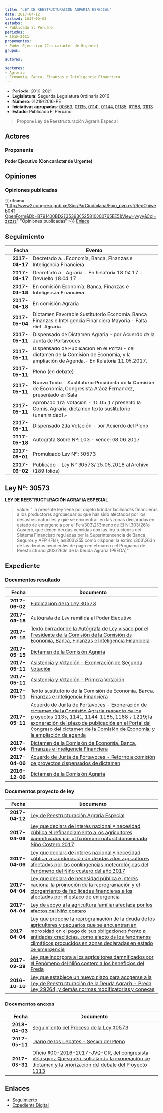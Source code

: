 ```yaml
---
title: "LEY DE REESTRUCTURACIÓN AGRARIA ESPECIAL"
date: 2017-04-12
lastmod: 2017-06-02
estados:
- Publicado El Peruano
periodos:
- 2016-2021
proponentes:
- Poder Ejecutivo (Con carácter de Urgente)
grupos:
- 
autores:

sectores:
- Agraria 
- Economía, Banca, Finanzas e Inteligencia Financiera
---
```

- **Periodo**: 2016-2021
- **Legislatura**: Segunda Legislatura Ordinaria 2016
- **Número**: 01219/2016-PE
- **Iniciativas agrupadas**: [00363](../../00300/00363), [01135](../../01100/01135), [01141](../../01100/01141), [01144](../../01100/01144), [01185](../../01100/01185), [01188](../../01100/01188), [01113](../../01100/01113)
- **Estado**: Publicado El Peruano

> Propone Ley de Reestructuración Agraria Especial


## Actores

### Proponente

**Poder Ejecutivo (Con carácter de Urgente)**

## Opiniones

### Opiniones publicadas

{{<iframe "http://www2.congreso.gob.pe/Sicr/ParCiudadana/Foro_pvp.nsf/RepOpiweb04?OpenForm&Db=B791400BD2E353930525810000765BE5&View=yyyy&Col=zzzzz" "Opiniones publicadas" >}}
[Enlace](http://www2.congreso.gob.pe/Sicr/ParCiudadana/Foro_pvp.nsf/RepOpiweb04?OpenForm&Db=B791400BD2E353930525810000765BE5&View=yyyy&Col=zzzzz)


## Seguimiento

| Fecha | Evento |
|------:|--------|
| **2017-04-17** | Decretado a... Economía, Banca, Finanzas e Inteligencia Financiera |
| **2017-04-17** | Decretado a... Agraria - En Relatoría 18.04.17.-Devuelto 18.04.17 |
| **2017-04-18** | En comisión Economía, Banca, Finanzas e Inteligencia Financiera |
| **2017-04-18** | En comisión Agraria |
| **2017-05-04** | Dictamen Favorable Sustitutorio Economía, Banca, Finanzas e Inteligencia Financiera Mayoria - Falta dict. Agraria |
| **2017-05-11** | Dispensado de Dictamen Agraria - por Acuerdo de la Junta de Portavoces |
| **2017-05-11** | Dispensado de Publicación en el Portal - del dictamen de la Comisión de Economía, y la ampliación de Agenda.- En Relatoría 11.05.2017. |
| **2017-05-11** | Pleno (en debate) |
| **2017-05-11** | Nuevo Texto - Sustitutorio Presidenta de la Comisión de Economía, Congresista Aráoz Fernandez, presentado en Sala |
| **2017-05-11** | Aprobado 1ra. votación - 15.05.17 presentó la Comis. Agraria, dictamen texto sustitutorio (unanimidad).- |
| **2017-05-11** | Dispensado 2da Votación - por Acuerdo del Pleno |
| **2017-05-18** | Autógrafa Sobre Nº: 103 - vence: 08.06.2017 |
| **2017-06-01** | Promulgado Ley Nº: 30573 |
| **2017-06-02** | Publicado - Ley N° 30573/ 25.05.2018 al Archivo (189 folios) |

## Ley Nº: 30573

**LEY DE REESTRUCTURACIÓN AGRARIA ESPECIAL**

> value: "La presente ley tiene por objeto brindar facilidades financieras a los productores agropecuarios que han sido afectados por los desastres naturales y que se encuentran en las zonas declaradas en estado de emergencia por el Fen\303\263meno de El Ni\303\261o Costero, que tienen deudas vencidas con las Instituciones del Sistema Financiero reguladas por la Superintendencia de Banca, Seguros y AFP (IFIs); as\303\255 como disponer la extinci\303\263n de las deudas pendientes de pago en el marco del Programa de Reestructuraci\303\263n de la Deuda Agraria (PREDA)"


## Expediente

### Documentos resultado

| Fecha | Documento |
|------:|-----------|
| **2017-06-02** | [Publicación de la Ley 30573](http://www.leyes.congreso.gob.pe/Documentos/2016_2021/ADLP/Normas_Legales/30573-LEY.pdf) |
| **2017-05-18** | [Autógrafa de Ley remitida al Poder Ejecutivo](http://www.leyes.congreso.gob.pe/Documentos/2016_2021/Autografas/Ley_y_de_Resolucion_Legislativa/AU0036320170518.pdf) |
| **2017-05-16** | [Texto borrador de la Autógrafa de Ley visado por el Presidente de la Comisión de la Comisión de Economía, Banca, Finanzas e Inteligencia Financiera](http://www.leyes.congreso.gob.pe/Documentos/2016_2021/Texto_Borrador_de_Autografa/BAU0036320170516.pdf) |
| **2017-05-15** | [Dictamen de la Comisión Agraria](http://www.leyes.congreso.gob.pe/Documentos/2016_2021/Dictamenes/Proyectos_de_Ley/01135DC01MAY20170515.pdf) |
| **2017-05-11** | [Asistencia y Votación - Exoneración de Segunda Votación](http://www.leyes.congreso.gob.pe/Documentos/2016_2021/Asistencia_y_Votacion/Proyectos_de_Ley/Exoneracion_de_Segunda_Votacion/ESV0036320170511.pdf) |
| **2017-05-11** | [Asistencia y Votación - Primera Votación](http://www.leyes.congreso.gob.pe/Documentos/2016_2021/Asistencia_y_Votacion/Proyectos_de_Ley/AV0036320170511.pdf) |
| **2017-05-11** | [Texto sustitutorio de la Comisión de Economía, Banca, Finanzas e Inteligencia Financiera](http://www.leyes.congreso.gob.pe/Documentos/2016_2021/Texto_Sustitutorio/Proyectos_de_Ley/TS0036320170511..pdf) |
| **2017-05-11** | [Acuerdo de Junta de Portavoces - Exoneración de dictamen de la Comisión Agraria respecto de los proyectos 1135, 1141, 1144, 1185, 1188 y 1219; la exoneración del plazo de publicación en el Portal del Congreso del dictamen de la Comisión de Economía; y la ampliación de agenda](http://www.leyes.congreso.gob.pe/Documentos/2016_2021/Acuerdos/Junta_Portavoces/AJP0036320170511.pdf) |
| **2017-05-04** | [Dictamen de la Comisión de Economía, Banca, Finanzas e Inteligencia Financiera](http://www.leyes.congreso.gob.pe/Documentos/2016_2021/Dictamenes/Proyectos_de_Ley/00363DC09MAY20170504.pdf) |
| **2017-04-06** | [Acuerdo de Junta de Portavoces - Retorno a comisión de proyectos dispensados de dictamen](http://www.leyes.congreso.gob.pe/Documentos/2016_2021/Acuerdos/Junta_Portavoces/AJP0113520170406.pdf) |
| **2016-12-06** | [Dictamen de la Comisión Agraria](http://www.leyes.congreso.gob.pe/Documentos/2016_2021/Dictamenes/Proyectos_de_Ley/00363DC01MAY20161206.pdf) |

### Documentos proyecto de ley

| Fecha | Documento |
|------:|-----------|
| **2017-04-12** | [Ley de Reestructuración Agraria Especial](http://www.leyes.congreso.gob.pe/Documentos/2016_2021/Proyectos_de_Ley_y_de_Resoluciones_Legislativas/PL0121920170412.D.pdf) |
| **2017-04-06** | [Ley que declara de interés nacional y necesidad pública el refinanciamiento a los agricultores damnificados por el fenómeno natural denominado Niño Costero 2017](http://www.leyes.congreso.gob.pe/Documentos/2016_2021/Proyectos_de_Ley_y_de_Resoluciones_Legislativas/PL0118820170406.pdf) |
| **2017-04-06** | [Ley que declara de interés nacional y necesidad pública la condonación de deudas a los agricultores afectados por las contingencias meteorológicas del Fenómeno del Niño costero del año 2017](http://www.leyes.congreso.gob.pe/Documentos/2016_2021/Proyectos_de_Ley_y_de_Resoluciones_Legislativas/PL0118520170406.pdf) |
| **2017-04-04** | [Ley que declara de necesidad pública e interés nacional la promoción de la reprogramación y el otorgamiento de facilidades financieras a los afectados por el estado de emergencia](http://www.leyes.congreso.gob.pe/Documentos/2016_2021/Proyectos_de_Ley_y_de_Resoluciones_Legislativas/PL0114420170404..pdf) |
| **2017-04-04** | [Ley de apoyo a la agricultura familiar afectada por los efectos del Niño costero](http://www.leyes.congreso.gob.pe/Documentos/2016_2021/Proyectos_de_Ley_y_de_Resoluciones_Legislativas/PL0114120170404..pdf) |
| **2017-04-04** | [Ley que propone la reprogramación de la deuda de los agricultores y pecuarios que se encuentran en morosidad en el pago de sus obligaciones frente a entidades crediticias, como efecto de los fenómenos climáticos producidos en zonas declaradas en estado de emergencia](http://www.leyes.congreso.gob.pe/Documentos/2016_2021/Proyectos_de_Ley_y_de_Resoluciones_Legislativas/PL0113520170404..pdf) |
| **2017-03-28** | [Ley que incorpora a los agricultores damnificados por el Fenómeno del Niño costero a los beneficios del Preda](http://www.leyes.congreso.gob.pe/Documentos/2016_2021/Proyectos_de_Ley_y_de_Resoluciones_Legislativas/PL0111320170328..pdf) |
| **2016-10-10** | [Ley que establece un nuevo plazo para acogerse a la Ley de Reestructuración de la Deuda Agraria - Preda, Ley 29264, y demás normas modificatorias y conexas](http://www.leyes.congreso.gob.pe/Documentos/2016_2021/Proyectos_de_Ley_y_de_Resoluciones_Legislativas/PL0036320161010..pdf) |

### Documentos anexos

| Fecha | Documento |
|------:|-----------|
| **2018-04-03** | [Seguimiento del Proceso de la Ley 30573](http://www.leyes.congreso.gob.pe/Documentos/2016_2021/Seguimiento_de_Proyectos_de_Ley/00363PL20180403.pdf) |
| **2017-05-11** | [Diario de los Debates - Sesión del Pleno](http://www.leyes.congreso.gob.pe/Documentos/2016_2021/ADLP/Diario_Debates/30573_DD.pdf) |
| **2017-03-31** | [Oficio 600-2016-2017-JVQ-CR, del congresista Velásquez Quesquén, solicitando la exoneración de dictamen y la priorización del debate del Proyecto 1113](http://www.leyes.congreso.gob.pe/Documentos/2016_2021/Oficios/Grupos_Parlamentarios/OFICIO-600-2016-2017-JVQ-CR..pdf) |

## Enlaces

- [Seguimiento](http://www2.congreso.gob.pe/Sicr/TraDocEstProc/CLProLey2016.nsf/f7fff46988ca05b1052578e100829cc7/d234c55a05402944052581000072b5df?OpenDocument)
- [Expediente Digital](http://www2.congreso.gob.pe/Sicr/TraDocEstProc/Expvirt_2011.nsf/visbusqptramdoc1621/01219?opendocument)

